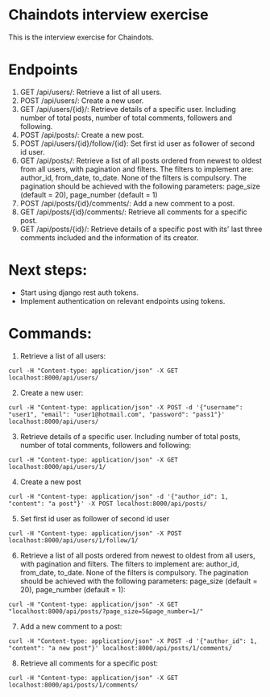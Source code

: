 # Chaindots interview exercise

This is the interview exercise for Chaindots.

# Endpoints

1. GET /api/users/: Retrieve a list of all users.
2. POST /api/users/: Create a new user.
3. GET /api/users/{id}/: Retrieve details of a specific user. Including number of total posts, number of total comments, followers and following.
4. POST /api/posts/: Create a new post.
5. POST /api/users/{id}/follow/{id}: Set first id user as follower of second id user.
6. GET /api/posts/: Retrieve a list of all posts ordered from newest to oldest from all users, with pagination and filters. The filters to implement are: author_id, from_date, to_date. None of the filters is compulsory. The pagination should be achieved with the following parameters: page_size (default = 20), page_number (default = 1)
7. POST /api/posts/{id}/comments/: Add a new comment to a post.
8. GET /api/posts/{id}/comments/: Retrieve all comments for a specific post.
9. GET /api/posts/{id}/: Retrieve details of a specific post with its' last three comments included and the information of its creator.

# Next steps:

- Start using django rest auth tokens.
- Implement authentication on relevant endpoints using tokens.

# Commands:

1. Retrieve a list of all users:

`curl -H "Content-type: application/json" -X GET localhost:8000/api/users/`

2. Create a new user:

`curl -H "Content-type: application/json" -X POST -d '{"username": "user1", "email": "user1@hotmail.com", "password": "pass1"}' localhost:8000/api/users/`

3. Retrieve details of a specific user. Including number of total posts, number of total comments, followers and following:

`curl -H "Content-type: application/json" -X GET localhost:8000/api/users/1/`

4. Create a new post

`curl -H "Content-type: application/json" -d '{"author_id": 1, "content": "a post"}' -X POST localhost:8000/api/posts/`

5. Set first id user as follower of second id user

`curl -H "Content-type: application/json" -X POST localhost:8000/api/users/1/follow/1/`

6. Retrieve a list of all posts ordered from newest to oldest from all users, with pagination and filters. The filters to implement are: author_id, from_date, to_date. None of the filters is compulsory. The pagination should be achieved with the following parameters: page_size (default = 20), page_number (default = 1):

`curl -H "Content-type: application/json" -X GET "localhost:8000/api/posts/?page_size=5&page_number=1/"`

7. Add a new comment to a post:

`curl -H "Content-type: application/json" -X POST -d '{"author_id": 1, "content": "a new post"}' localhost:8000/api/posts/1/comments/`

8. Retrieve all comments for a specific post:

`curl -H "Content-type: application/json" -X GET localhost:8000/api/posts/1/comments/`
